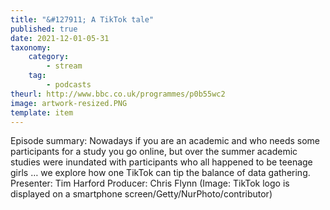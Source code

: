 ```yaml
---
title: "&#127911; A TikTok tale"
published: true
date: 2021-12-01-05-31
taxonomy:
    category:
        - stream
    tag:
        - podcasts
theurl: http://www.bbc.co.uk/programmes/p0b55wc2
image: artwork-resized.PNG
template: item
---
```


Episode summary: Nowadays if you are an academic and who needs some participants for a study you go online, but over the summer academic studies were inundated with participants who all happened to be teenage girls &hellip; we explore how one TikTok can tip the balance of data gathering. Presenter: Tim Harford Producer: Chris Flynn (Image: TikTok logo is displayed on a smartphone screen/Getty/NurPhoto/contributor)
